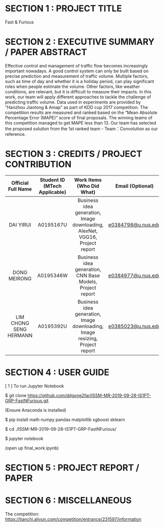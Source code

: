 # SECTION 1 : PROJECT TITLE
Fast & Furious


# SECTION 2 : EXECUTIVE SUMMARY / PAPER ABSTRACT

Effective control and management of traffic flow becomes increasingly important nowadays. A good control system can only be built based on precise prediction and measurement of  traffic volume. Multiple factors, such as time of day and whether it is a holiday period, can play significant roles when people estimate the volume. Other factors, like weather conditions, are relevant, but it is difficult to measure their impacts. In this work, our team will apply different approaches to tackle the challenge of predicting traffic volume. Data used in experiments are provided by “Hanzhou Jiaotong & Amap” as part of KDD cup 2017 competition. The competition results are measured and ranked based on the “Mean Absolute Percentage Error (MAPE)” score of final proposals. The winning teams of this competition managed to get MAPE less than 13. Our team has selected the proposed solution from the 1st ranked team - Team：Convolution as our reference.

# SECTION 3 : CREDITS / PROJECT CONTRIBUTION
| Official Full Name | Student ID (MTech Applicable)| Work Items (Who Did What) | Email (Optional) |
| :---: | :---: | :---: | :---: |
| DAI YIRUI | A0195167U | Business idea generation, Image downloading, AlexNet, VGG16, Project report | e0384798@u.nus.edu |
| DONG MEIRONG | A0195346W | Business idea generation, CNN Base Models, Project report | e0384977@u.nus.edu |
| LIM CHONG SENG HERMANN | A0195392U	| Business idea generation, Image downloading, Image resizing, Project report	| e0385023@u.nus.edu |


# SECTION 4 : USER GUIDE

[ 1 ] To run Jupyter Notebook

$ git clone https://github.com/ddgone2far/ISSM-MR-2019-09-28-IS1PT-GRP-FastNFurious.git

(Ensure Anaconda is installed)

$ pip install math numpy pandas matplotlib xgboost sklearn

$ cd ./ISSM-MR-2019-09-28-IS1PT-GRP-FastNFurious/

$ jupyter notebook

(open up final_work.ipynb)

# SECTION 5 : PROJECT REPORT / PAPER



# SECTION 6 : MISCELLANEOUS

The competition: https://tianchi.aliyun.com/competition/entrance/231597/information